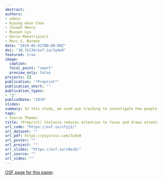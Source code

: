 ```yaml
---
abstract:
authors:
- admin
- Kyoung whan Choe
- Joseph Henry
- Muxuan Lyu
- Dario Maestripieri
- Marc G. Berman
date: "2019-05-01T00:00:00Z"
doi: "10.31234/osf.io/3y4w9"
featured: true
image:
  caption:
  focal_point: "smart"
  preview_only: false
projects: []
publication: '*Preprint*'
publication_short: ""
publication_types:
- "2"
publishDate: "2019"
slides:
summary: In this study, we used eye tracking to investigate how people gather visual information from violence
tags:
- Source Themes
title: (Preprint) Violence reduces attention to faces and draws attention to points of contact
url_code: "https://osf.io/sfyj2/"
url_dataset: ""
url_pdf: https://psyarxiv.com/3y4w9
url_poster: ""
url_project: ""
url_slides: "https://osf.io/s9ez8/"
url_source: ""
url_video: ""
---
```



[OSF page for this paper](https://osf.io/sfyj2/).
